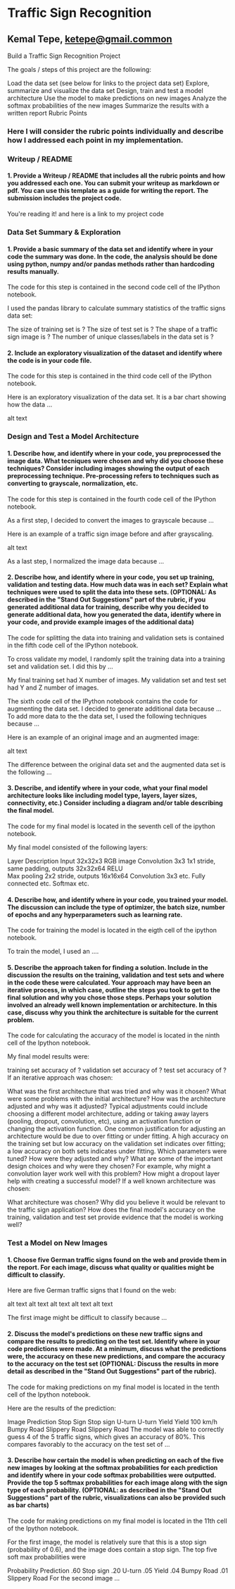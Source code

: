 # Traffic Sign Recognition 

## Kemal Tepe, ketepe@gmail.common

Build a Traffic Sign Recognition Project

The goals / steps of this project are the following:

Load the data set (see below for links to the project data set)
Explore, summarize and visualize the data set
Design, train and test a model architecture
Use the model to make predictions on new images
Analyze the softmax probabilities of the new images
Summarize the results with a written report
Rubric Points

### Here I will consider the rubric points individually and describe how I addressed each point in my implementation.

### Writeup / README

#### 1. Provide a Writeup / README that includes all the rubric points and how you addressed each one. You can submit your writeup as markdown or pdf. You can use this template as a guide for writing the report. The submission includes the project code.

You're reading it! and here is a link to my project code

### Data Set Summary & Exploration

#### 1. Provide a basic summary of the data set and identify where in your code the summary was done. In the code, the analysis should be done using python, numpy and/or pandas methods rather than hardcoding results manually.

The code for this step is contained in the second code cell of the IPython notebook.

I used the pandas library to calculate summary statistics of the traffic signs data set:

The size of training set is ?
The size of test set is ?
The shape of a traffic sign image is ?
The number of unique classes/labels in the data set is ?
#### 2. Include an exploratory visualization of the dataset and identify where the code is in your code file.

The code for this step is contained in the third code cell of the IPython notebook.

Here is an exploratory visualization of the data set. It is a bar chart showing how the data ...

alt text

### Design and Test a Model Architecture

#### 1. Describe how, and identify where in your code, you preprocessed the image data. What tecniques were chosen and why did you choose these techniques? Consider including images showing the output of each preprocessing technique. Pre-processing refers to techniques such as converting to grayscale, normalization, etc.

The code for this step is contained in the fourth code cell of the IPython notebook.

As a first step, I decided to convert the images to grayscale because ...

Here is an example of a traffic sign image before and after grayscaling.

alt text

As a last step, I normalized the image data because ...

#### 2. Describe how, and identify where in your code, you set up training, validation and testing data. How much data was in each set? Explain what techniques were used to split the data into these sets. (OPTIONAL: As described in the "Stand Out Suggestions" part of the rubric, if you generated additional data for training, describe why you decided to generate additional data, how you generated the data, identify where in your code, and provide example images of the additional data)

The code for splitting the data into training and validation sets is contained in the fifth code cell of the IPython notebook.

To cross validate my model, I randomly split the training data into a training set and validation set. I did this by ...

My final training set had X number of images. My validation set and test set had Y and Z number of images.

The sixth code cell of the IPython notebook contains the code for augmenting the data set. I decided to generate additional data because ... To add more data to the the data set, I used the following techniques because ...

Here is an example of an original image and an augmented image:

alt text

The difference between the original data set and the augmented data set is the following ...

#### 3. Describe, and identify where in your code, what your final model architecture looks like including model type, layers, layer sizes, connectivity, etc.) Consider including a diagram and/or table describing the final model.

The code for my final model is located in the seventh cell of the ipython notebook.

My final model consisted of the following layers:

Layer	Description
Input	32x32x3 RGB image
Convolution 3x3	1x1 stride, same padding, outputs 32x32x64
RELU	
Max pooling	2x2 stride, outputs 16x16x64
Convolution 3x3	etc.
Fully connected	etc.
Softmax	etc.
#### 4. Describe how, and identify where in your code, you trained your model. The discussion can include the type of optimizer, the batch size, number of epochs and any hyperparameters such as learning rate.

The code for training the model is located in the eigth cell of the ipython notebook.

To train the model, I used an ....

#### 5. Describe the approach taken for finding a solution. Include in the discussion the results on the training, validation and test sets and where in the code these were calculated. Your approach may have been an iterative process, in which case, outline the steps you took to get to the final solution and why you chose those steps. Perhaps your solution involved an already well known implementation or architecture. In this case, discuss why you think the architecture is suitable for the current problem.

The code for calculating the accuracy of the model is located in the ninth cell of the Ipython notebook.

My final model results were:

training set accuracy of ?
validation set accuracy of ?
test set accuracy of ?
If an iterative approach was chosen:

What was the first architecture that was tried and why was it chosen?
What were some problems with the initial architecture?
How was the architecture adjusted and why was it adjusted? Typical adjustments could include choosing a different model architecture, adding or taking away layers (pooling, dropout, convolution, etc), using an activation function or changing the activation function. One common justification for adjusting an architecture would be due to over fitting or under fitting. A high accuracy on the training set but low accuracy on the validation set indicates over fitting; a low accuracy on both sets indicates under fitting.
Which parameters were tuned? How were they adjusted and why?
What are some of the important design choices and why were they chosen? For example, why might a convolution layer work well with this problem? How might a dropout layer help with creating a successful model?
If a well known architecture was chosen:

What architecture was chosen?
Why did you believe it would be relevant to the traffic sign application?
How does the final model's accuracy on the training, validation and test set provide evidence that the model is working well?
### Test a Model on New Images

#### 1. Choose five German traffic signs found on the web and provide them in the report. For each image, discuss what quality or qualities might be difficult to classify.

Here are five German traffic signs that I found on the web:

alt text alt text alt text alt text alt text

The first image might be difficult to classify because ...

#### 2. Discuss the model's predictions on these new traffic signs and compare the results to predicting on the test set. Identify where in your code predictions were made. At a minimum, discuss what the predictions were, the accuracy on these new predictions, and compare the accuracy to the accuracy on the test set (OPTIONAL: Discuss the results in more detail as described in the "Stand Out Suggestions" part of the rubric).

The code for making predictions on my final model is located in the tenth cell of the Ipython notebook.

Here are the results of the prediction:

Image	Prediction
Stop Sign	Stop sign
U-turn	U-turn
Yield	Yield
100 km/h	Bumpy Road
Slippery Road	Slippery Road
The model was able to correctly guess 4 of the 5 traffic signs, which gives an accuracy of 80%. This compares favorably to the accuracy on the test set of ...

#### 3. Describe how certain the model is when predicting on each of the five new images by looking at the softmax probabilities for each prediction and identify where in your code softmax probabilities were outputted. Provide the top 5 softmax probabilities for each image along with the sign type of each probability. (OPTIONAL: as described in the "Stand Out Suggestions" part of the rubric, visualizations can also be provided such as bar charts)

The code for making predictions on my final model is located in the 11th cell of the Ipython notebook.

For the first image, the model is relatively sure that this is a stop sign (probability of 0.6), and the image does contain a stop sign. The top five soft max probabilities were

Probability	Prediction
.60	Stop sign
.20	U-turn
.05	Yield
.04	Bumpy Road
.01	Slippery Road
For the second image ...